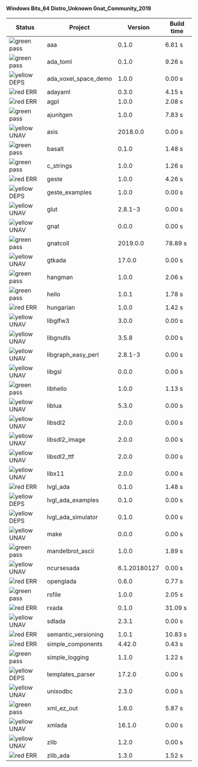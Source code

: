 #### Windows Bits_64 Distro_Unknown Gnat_Community_2019

| Status | Project | Version | Build time |
| --- | --- | --- | --- |
|![green](https://placehold.it/8/00aa00/000000?text=+) pass | aaa | 0.1.0 |  6.81 s |
|![green](https://placehold.it/8/00aa00/000000?text=+) pass | ada_toml | 0.1.0 |  9.26 s |
|![yellow](https://placehold.it/8/ffbb00/000000?text=+) DEPS | ada_voxel_space_demo | 1.0.0 |  0.00 s |
|![red](https://placehold.it/8/ff0000/000000?text=+) ERR  | adayaml | 0.3.0 |  4.15 s |
|![red](https://placehold.it/8/ff0000/000000?text=+) ERR  | agpl | 1.0.0 |  2.08 s |
|![green](https://placehold.it/8/00aa00/000000?text=+) pass | ajunitgen | 1.0.0 |  7.83 s |
|![yellow](https://placehold.it/8/ffbb00/000000?text=+) UNAV | asis | 2018.0.0 |  0.00 s |
|![green](https://placehold.it/8/00aa00/000000?text=+) pass | basalt | 0.1.0 |  1.48 s |
|![green](https://placehold.it/8/00aa00/000000?text=+) pass | c_strings | 1.0.0 |  1.26 s |
|![red](https://placehold.it/8/ff0000/000000?text=+) ERR  | geste | 1.0.0 |  4.26 s |
|![yellow](https://placehold.it/8/ffbb00/000000?text=+) DEPS | geste_examples | 1.0.0 |  0.00 s |
|![yellow](https://placehold.it/8/ffbb00/000000?text=+) UNAV | glut | 2.8.1-3 |  0.00 s |
|![yellow](https://placehold.it/8/ffbb00/000000?text=+) UNAV | gnat | 0.0.0 |  0.00 s |
|![green](https://placehold.it/8/00aa00/000000?text=+) pass | gnatcoll | 2019.0.0 |  78.89 s |
|![yellow](https://placehold.it/8/ffbb00/000000?text=+) UNAV | gtkada | 17.0.0 |  0.00 s |
|![green](https://placehold.it/8/00aa00/000000?text=+) pass | hangman | 1.0.0 |  2.06 s |
|![green](https://placehold.it/8/00aa00/000000?text=+) pass | hello | 1.0.1 |  1.78 s |
|![red](https://placehold.it/8/ff0000/000000?text=+) ERR  | hungarian | 1.0.0 |  1.42 s |
|![yellow](https://placehold.it/8/ffbb00/000000?text=+) UNAV | libglfw3 | 3.0.0 |  0.00 s |
|![yellow](https://placehold.it/8/ffbb00/000000?text=+) UNAV | libgnutls | 3.5.8 |  0.00 s |
|![yellow](https://placehold.it/8/ffbb00/000000?text=+) UNAV | libgraph_easy_perl | 2.8.1-3 |  0.00 s |
|![yellow](https://placehold.it/8/ffbb00/000000?text=+) UNAV | libgsl | 0.0.0 |  0.00 s |
|![green](https://placehold.it/8/00aa00/000000?text=+) pass | libhello | 1.0.0 |  1.13 s |
|![yellow](https://placehold.it/8/ffbb00/000000?text=+) UNAV | liblua | 5.3.0 |  0.00 s |
|![yellow](https://placehold.it/8/ffbb00/000000?text=+) UNAV | libsdl2 | 2.0.0 |  0.00 s |
|![yellow](https://placehold.it/8/ffbb00/000000?text=+) UNAV | libsdl2_image | 2.0.0 |  0.00 s |
|![yellow](https://placehold.it/8/ffbb00/000000?text=+) UNAV | libsdl2_ttf | 2.0.0 |  0.00 s |
|![yellow](https://placehold.it/8/ffbb00/000000?text=+) UNAV | libx11 | 2.0.0 |  0.00 s |
|![red](https://placehold.it/8/ff0000/000000?text=+) ERR  | lvgl_ada | 0.1.0 |  1.48 s |
|![yellow](https://placehold.it/8/ffbb00/000000?text=+) DEPS | lvgl_ada_examples | 0.1.0 |  0.00 s |
|![yellow](https://placehold.it/8/ffbb00/000000?text=+) DEPS | lvgl_ada_simulator | 0.1.0 |  0.00 s |
|![yellow](https://placehold.it/8/ffbb00/000000?text=+) UNAV | make | 0.0.0 |  0.00 s |
|![green](https://placehold.it/8/00aa00/000000?text=+) pass | mandelbrot_ascii | 1.0.0 |  1.89 s |
|![yellow](https://placehold.it/8/ffbb00/000000?text=+) UNAV | ncursesada | 6.1.20180127 |  0.00 s |
|![red](https://placehold.it/8/ff0000/000000?text=+) ERR  | openglada | 0.6.0 |  0.77 s |
|![green](https://placehold.it/8/00aa00/000000?text=+) pass | rsfile | 1.0.0 |  2.05 s |
|![red](https://placehold.it/8/ff0000/000000?text=+) ERR  | rxada | 0.1.0 |  31.09 s |
|![yellow](https://placehold.it/8/ffbb00/000000?text=+) UNAV | sdlada | 2.3.1 |  0.00 s |
|![red](https://placehold.it/8/ff0000/000000?text=+) ERR  | semantic_versioning | 1.0.1 |  10.83 s |
|![red](https://placehold.it/8/ff0000/000000?text=+) ERR  | simple_components | 4.42.0 |  0.43 s |
|![green](https://placehold.it/8/00aa00/000000?text=+) pass | simple_logging | 1.1.0 |  1.22 s |
|![yellow](https://placehold.it/8/ffbb00/000000?text=+) DEPS | templates_parser | 17.2.0 |  0.00 s |
|![yellow](https://placehold.it/8/ffbb00/000000?text=+) UNAV | unixodbc | 2.3.0 |  0.00 s |
|![green](https://placehold.it/8/00aa00/000000?text=+) pass | xml_ez_out | 1.6.0 |  5.87 s |
|![yellow](https://placehold.it/8/ffbb00/000000?text=+) UNAV | xmlada | 16.1.0 |  0.00 s |
|![yellow](https://placehold.it/8/ffbb00/000000?text=+) UNAV | zlib | 1.2.0 |  0.00 s |
|![red](https://placehold.it/8/ff0000/000000?text=+) ERR  | zlib_ada | 1.3.0 |  1.52 s |

